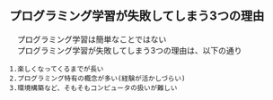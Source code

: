 ## プログラミング学習が失敗してしまう3つの理由
　プログラミング学習は簡単なことではない  
　プログラミング学習が失敗してしまう3つの理由は、以下の通り
```
1.楽しくなってくるまでが長い
2.プログラミング特有の概念が多い(経験が活かしづらい)
3.環境構築など、そもそもコンピュータの扱いが難しい
```
